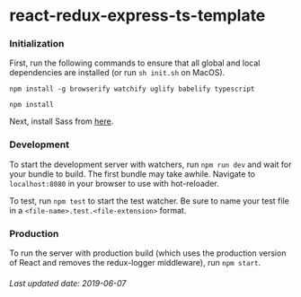 # react-redux-express-ts-template

### Initialization 
First, run the following commands to ensure that all global and local dependencies are installed (or run `sh init.sh` on MacOS).

`npm install -g browserify watchify uglify babelify typescript`

`npm install`

Next, install Sass from [here](https://sass-lang.com/install). 

### Development

To start the development server with watchers, run `npm run dev` and wait for your bundle to build. The first bundle may take awhile. Navigate to `localhost:8080` in your browser to use with hot-reloader.

To test, run `npm test` to start the test watcher. Be sure to name your test file in a `<file-name>.test.<file-extension>` format.
 
### Production

To run the server with production build (which uses the production version of React and removes the redux-logger middleware), run `npm start`. 

###### Last updated date: 2019-06-07